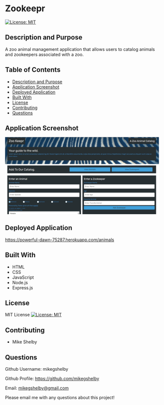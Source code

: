 # Zookeepr
[![License: MIT](https://img.shields.io/badge/License-MIT-yellow.svg)](https://opensource.org/licenses/MIT)

## Description and Purpose
A zoo animal management application that allows users to catalog animals and zookeepers associated with a zoo.

## Table of Contents
  - [Description and Purpose](#description-and-purpose)
  - [Application Screenshot](#application-screenshot)
  - [Deployed Application](#deployed-application)
  - [Built With](#built-with)
  - [License](#license)
  - [Contributing](#contributing)
  - [Questions](#questions)

## Application Screenshot
![Zookeepr screenshot](./zookeepr-screenshot.jpg "Application Screenshot")

## Deployed Application
https://powerful-dawn-75287.herokuapp.com/animals

## Built With
* HTML
* CSS
* JavaScript
* Node.js
* Express.js

## License
MIT License
[![License: MIT](https://img.shields.io/badge/License-MIT-yellow.svg)](https://opensource.org/licenses/MIT)

## Contributing
* Mike Shelby

## Questions
Github Username: mikegshelby

Github Profile: https://github.com/mikegshelby

Email: mikegshelby@gmail.com

Please email me with any questions about this project!
